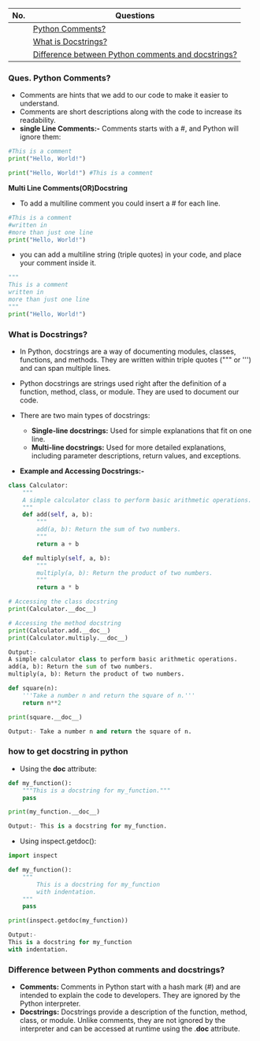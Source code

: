 |  No.  | Questions                                                                                                |
| :---: | -------------------------------------------------------------------------------------------------------- |
|       | [Python Comments?](#ques-python-comments)                                                                |
|       | [What is Docstrings?](#what-is-docstrings)                                                               |
|       | [Difference between Python comments and docstrings?](#difference-between-python-comments-and-docstrings) |

### Ques. Python Comments?
* Comments are hints that we add to our code to make it easier to understand.
* Comments are short descriptions along with the code to increase its readability.
* **single Line Comments:-** Comments starts with a #, and Python will ignore them:
```python
#This is a comment
print("Hello, World!")

print("Hello, World!") #This is a comment
```
__Multi Line Comments(OR)Docstring__
* To add a multiline comment you could insert a # for each line.
```python
#This is a comment
#written in
#more than just one line
print("Hello, World!")
```
* you can add a multiline string (triple quotes) in your code, and place your comment inside it.
```python
"""
This is a comment
written in
more than just one line
"""
print("Hello, World!")
```

### What is Docstrings?
* In Python, docstrings are a way of documenting modules, classes, functions, and methods. They are written within triple quotes (""" or ''') and can span multiple lines.
* Python docstrings are strings used right after the definition of a function, method, class, or module. They are used to document our code.

* There are two main types of docstrings:
  * **Single-line docstrings:** Used for simple explanations that fit on one line.
  * **Multi-line docstrings:** Used for more detailed explanations, including parameter descriptions, return values, and exceptions.


* **Example and Accessing Docstrings:-**
```python
class Calculator:
    """
    A simple calculator class to perform basic arithmetic operations.
    """
    def add(self, a, b):
        """
        add(a, b): Return the sum of two numbers.
        """
        return a + b

    def multiply(self, a, b):
        """
        multiply(a, b): Return the product of two numbers.
        """
        return a * b

# Accessing the class docstring
print(Calculator.__doc__)

# Accessing the method docstring
print(Calculator.add.__doc__)
print(Calculator.multiply.__doc__)

Output:-
A simple calculator class to perform basic arithmetic operations.
add(a, b): Return the sum of two numbers.
multiply(a, b): Return the product of two numbers.
```
```python
def square(n):
    '''Take a number n and return the square of n.'''
    return n**2

print(square.__doc__)

Output:- Take a number n and return the square of n.
```



### how to get docstring in python
* Using the __doc__ attribute:
```python
def my_function():
    """This is a docstring for my_function."""
    pass

print(my_function.__doc__) 

Output:- This is a docstring for my_function.
```
* Using inspect.getdoc():
```python
import inspect

def my_function():
    """
        This is a docstring for my_function
        with indentation.
    """
    pass

print(inspect.getdoc(my_function))

Output:-
This is a docstring for my_function
with indentation.
```




### Difference between Python comments and docstrings?
* **Comments:** Comments in Python start with a hash mark (#) and are intended to explain the code to developers. They are ignored by the Python interpreter.
* **Docstrings:** Docstrings provide a description of the function, method, class, or module. Unlike comments, they are not ignored by the interpreter and can be accessed at runtime using the .__doc__ attribute.
